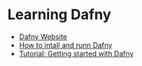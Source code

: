 # Learning Dafny

- [Dafny Website](https://dafny.org/)
- [How to intall and runn Dafny](https://dafny.org/latest/Installation)
- [Tutorial: Getting started with Dafny](https://dafny.org/dafny/OnlineTutorial/guide.html)